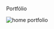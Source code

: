 Portfólio

![home portfolio](https://github.com/Gabriellfreitasr/Gabriellfreitasr.github.io/assets/80857395/7f3a7c8c-dfcc-4fa6-ab55-4de2aaac0061)
